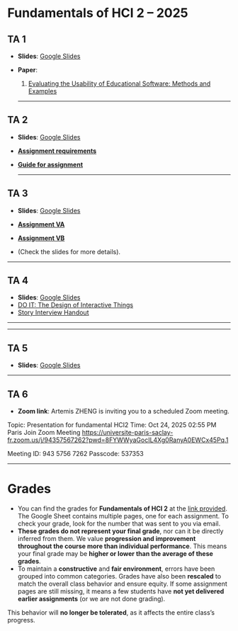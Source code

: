 # Fundamentals of HCI 2 – 2025  

## TA 1  
- **Slides**: [Google Slides](https://docs.google.com/presentation/d/1Q_ECmxCLyZZhSXYlo4zPNAFbGMn73MDa/edit?usp=sharing&ouid=103386161610405023986&rtpof=true&sd=true)
  
- **Paper**:  
  1. [Evaluating the Usability of Educational Software: Methods and Examples](https://spawn-queue.acm.org/doi/pdf/10.1145/1147518.1147530)

  ---

## TA 2  
- **Slides**: [Google Slides](https://docs.google.com/presentation/d/1y0XdyAxvFeBllFaySrSLy-Y0_8UWXW8O/edit?usp=sharing&ouid=103386161610405023986&rtpof=true&sd=true)

- [**Assignment requirements**](https://github.com/artemiszheng/FundamentalHCI_2025/blob/9884e4c71d358aa2566040c6b3001473f5f48946/Analysis%20of%20scrolling%20%20.pdf)
- [**Guide for assignment**](https://github.com/artemiszheng/FundamentalHCI_2025/blob/a8ae5f711265f90520bcbda464067847d04a857a/Guidance_Analysis%20of%20scrolling.pdf)

  ---

## TA 3  
- **Slides**: [Google Slides](https://docs.google.com/presentation/d/19GgmEsCGBZ_pr_ph7KR1omfE873WI365/edit?usp=sharing&ouid=107603787338411812843&rtpof=true&sd=true)

- [**Assignment VA**](https://github.com/artemiszheng/FundamentalHCI_2025/blob/main/VA%20-%20Designing%20a%20WIMP%20Text%20Editor.pdf)
- [**Assignment VB**](https://github.com/artemiszheng/FundamentalHCI_2025/blob/main/VB%20-%20Redesigning%20a%20CAPTCHA%20as%20a%20WIMP%20Interface.pdf)
- (Check the slides for more details).

---
## TA 4
- **Slides**: [Google Slides](https://docs.google.com/presentation/d/1KJetqILU1y8SOlqp9VhezXquyvL1KV-6/edit?usp=sharing&ouid=107603787338411812843&rtpof=true&sd=true)
- [DO IT: The Design of Interactive Things](https://github.com/artemiszheng/FundamentalHCI_2025/blob/main/DOIT-CHI23-Preview-Web.pdf)
- [Story Interview Handout](https://github.com/artemiszheng/FundamentalHCI_2025/blob/main/story-interview.handout.pdf)

---

---
## TA 5
- **Slides**: [Google Slides](https://docs.google.com/presentation/d/1NPNjkt037ScTDK0lgK_OI9CsitNZA89B/edit?usp=sharing&ouid=103386161610405023986&rtpof=true&sd=true)

---
## TA 6
- **Zoom link**: Artemis ZHENG is inviting you to a scheduled Zoom meeting.

Topic: Presentation for fundamental HCI2
Time: Oct 24, 2025 02:55 PM Paris
Join Zoom Meeting
https://universite-paris-saclay-fr.zoom.us/j/94357567262?pwd=8FYWWyaGocIL4Xg0RanyA0EWCx45Pq.1

Meeting ID: 943 5756 7262
Passcode: 537353


---

# Grades
- You can find the grades for **Fundamentals of HCI 2** at the [link provided](https://docs.google.com/spreadsheets/d/1ZVfvVQCtEs_DU2lgL4M9HL8M660HuxD5O9YcedSYaeU/edit?usp=sharing). The Google Sheet contains multiple pages, one for each assignment. To check your grade, look for the number that was sent to you via email.
- **These grades do not represent your final grade**, nor can it be directly inferred from them. We value **progression and improvement throughout the course more than individual performance**. This means your final grade may be **higher or lower than the average of these grades**.
- To maintain a **constructive** and **fair environment**, errors have been grouped into common categories. Grades have also been **rescaled** to match the overall class behavior and ensure equity. If some assignment pages are still missing, it means a few students have **not yet delivered earlier assignments** (or we are not done grading).

This behavior will **no longer be tolerated**, as it affects the entire class’s progress.
